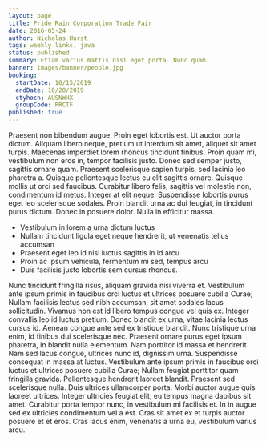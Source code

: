 ```yaml
---
layout: page
title: Pride Rain Corporation Trade Fair
date: 2016-05-24
author: Nicholas Hurst
tags: weekly links, java
status: published
summary: Etiam varius mattis nisi eget porta. Nunc quam.
banner: images/banner/people.jpg
booking:
  startDate: 10/15/2019
  endDate: 10/20/2019
  ctyhocn: AUSNWHX
  groupCode: PRCTF
published: true
---
```

Praesent non bibendum augue. Proin eget lobortis est. Ut auctor porta dictum. Aliquam libero neque, pretium ut interdum sit amet, aliquet sit amet turpis. Maecenas imperdiet lorem rhoncus tincidunt finibus. Proin quam mi, vestibulum non eros in, tempor facilisis justo. Donec sed semper justo, sagittis ornare quam.
Praesent scelerisque sapien turpis, sed lacinia leo pharetra a. Quisque pellentesque lectus eu elit sagittis ornare. Quisque mollis ut orci sed faucibus. Curabitur libero felis, sagittis vel molestie non, condimentum id metus. Integer at elit neque. Suspendisse lobortis purus eget leo scelerisque sodales. Proin blandit urna ac dui feugiat, in tincidunt purus dictum. Donec in posuere dolor. Nulla in efficitur massa.

* Vestibulum in lorem a urna dictum luctus
* Nullam tincidunt ligula eget neque hendrerit, ut venenatis tellus accumsan
* Praesent eget leo id nisl luctus sagittis in id arcu
* Proin ac ipsum vehicula, fermentum mi sed, tempus arcu
* Duis facilisis justo lobortis sem cursus rhoncus.

Nunc tincidunt fringilla risus, aliquam gravida nisi viverra et. Vestibulum ante ipsum primis in faucibus orci luctus et ultrices posuere cubilia Curae; Nullam facilisis lectus sed nibh accumsan, sit amet sodales lacus sollicitudin. Vivamus non est id libero tempus congue vel quis ex. Integer convallis leo id luctus pretium. Donec blandit ex urna, vitae lacinia lectus cursus id. Aenean congue ante sed ex tristique blandit. Nunc tristique urna enim, id finibus dui scelerisque nec. Praesent ornare purus eget ipsum pharetra, in blandit nulla elementum. Nam porttitor id massa et hendrerit. Nam sed lacus congue, ultrices nunc id, dignissim urna. Suspendisse consequat in massa at luctus.
Vestibulum ante ipsum primis in faucibus orci luctus et ultrices posuere cubilia Curae; Nullam feugiat porttitor quam fringilla gravida. Pellentesque hendrerit laoreet blandit. Praesent sed scelerisque nulla. Duis ultrices ullamcorper porta. Morbi auctor augue quis laoreet ultrices. Integer ultricies feugiat elit, eu tempus magna dapibus sit amet. Curabitur porta tempor nunc, in vestibulum mi facilisis et. In in augue sed ex ultricies condimentum vel a est. Cras sit amet ex et turpis auctor posuere et et eros. Cras lacus enim, venenatis a urna eu, vestibulum varius arcu.
